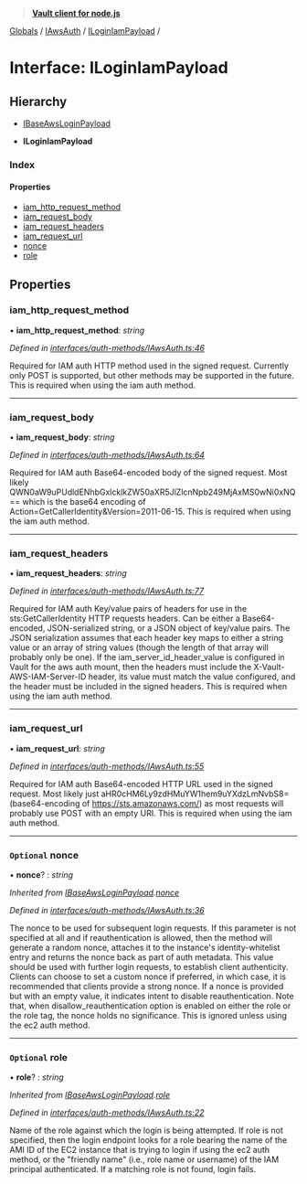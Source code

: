 > **[Vault client for node.js](../README.md)**

[Globals](../globals.md) / [IAwsAuth](../modules/iawsauth.md) / [ILoginIamPayload](iawsauth.iloginiampayload.md) /

# Interface: ILoginIamPayload

## Hierarchy

  * [IBaseAwsLoginPayload](iawsauth.ibaseawsloginpayload.md)

  * **ILoginIamPayload**

### Index

#### Properties

* [iam_http_request_method](iawsauth.iloginiampayload.md#iam_http_request_method)
* [iam_request_body](iawsauth.iloginiampayload.md#iam_request_body)
* [iam_request_headers](iawsauth.iloginiampayload.md#iam_request_headers)
* [iam_request_url](iawsauth.iloginiampayload.md#iam_request_url)
* [nonce](iawsauth.iloginiampayload.md#optional-nonce)
* [role](iawsauth.iloginiampayload.md#optional-role)

## Properties

###  iam_http_request_method

• **iam_http_request_method**: *string*

*Defined in [interfaces/auth-methods/IAwsAuth.ts:46](https://github.com/theogravity/vault-tacular/blob/f2b3676/src/interfaces/auth-methods/IAwsAuth.ts#L46)*

Required for IAM auth
HTTP method used in the signed request. Currently only POST is supported,
but other methods may be supported in the future. This is required when
using the iam auth method.

___

###  iam_request_body

• **iam_request_body**: *string*

*Defined in [interfaces/auth-methods/IAwsAuth.ts:64](https://github.com/theogravity/vault-tacular/blob/f2b3676/src/interfaces/auth-methods/IAwsAuth.ts#L64)*

Required for IAM auth
Base64-encoded body of the signed request.
Most likely QWN0aW9uPUdldENhbGxlcklkZW50aXR5JlZlcnNpb249MjAxMS0wNi0xNQ==
which is the base64 encoding of Action=GetCallerIdentity&Version=2011-06-15.
This is required when using the iam auth method.

___

###  iam_request_headers

• **iam_request_headers**: *string*

*Defined in [interfaces/auth-methods/IAwsAuth.ts:77](https://github.com/theogravity/vault-tacular/blob/f2b3676/src/interfaces/auth-methods/IAwsAuth.ts#L77)*

Required for IAM auth
Key/value pairs of headers for use in the sts:GetCallerIdentity HTTP requests headers.
Can be either a Base64-encoded, JSON-serialized string, or a JSON object of key/value pairs.
The JSON serialization assumes that each header key maps to either a string value or an array
of string values (though the length of that array will probably only be one).
If the iam_server_id_header_value is configured in Vault for the aws auth mount,
then the headers must include the X-Vault-AWS-IAM-Server-ID header, its value must match
the value configured, and the header must be included in the signed headers.
This is required when using the iam auth method.

___

###  iam_request_url

• **iam_request_url**: *string*

*Defined in [interfaces/auth-methods/IAwsAuth.ts:55](https://github.com/theogravity/vault-tacular/blob/f2b3676/src/interfaces/auth-methods/IAwsAuth.ts#L55)*

Required for IAM auth
Base64-encoded HTTP URL used in the signed request. Most likely just
aHR0cHM6Ly9zdHMuYW1hem9uYXdzLmNvbS8= (base64-encoding of https://sts.amazonaws.com/)
as most requests will probably use POST with an empty URI. This is required when
using the iam auth method.

___

### `Optional` nonce

• **nonce**? : *string*

*Inherited from [IBaseAwsLoginPayload](iawsauth.ibaseawsloginpayload.md).[nonce](iawsauth.ibaseawsloginpayload.md#optional-nonce)*

*Defined in [interfaces/auth-methods/IAwsAuth.ts:36](https://github.com/theogravity/vault-tacular/blob/f2b3676/src/interfaces/auth-methods/IAwsAuth.ts#L36)*

The nonce to be used for subsequent login requests. If this parameter is not specified
at all and if reauthentication is allowed, then the method will generate a random nonce,
attaches it to the instance's identity-whitelist entry and returns the nonce back as part of
auth metadata. This value should be used with further login requests, to establish client
authenticity. Clients can choose to set a custom nonce if preferred, in which case,
it is recommended that clients provide a strong nonce. If a nonce is provided
but with an empty value, it indicates intent to disable reauthentication.
Note that, when disallow_reauthentication option is enabled on either
the role or the role tag, the nonce holds no significance. This is ignored unless
using the ec2 auth method.

___

### `Optional` role

• **role**? : *string*

*Inherited from [IBaseAwsLoginPayload](iawsauth.ibaseawsloginpayload.md).[role](iawsauth.ibaseawsloginpayload.md#optional-role)*

*Defined in [interfaces/auth-methods/IAwsAuth.ts:22](https://github.com/theogravity/vault-tacular/blob/f2b3676/src/interfaces/auth-methods/IAwsAuth.ts#L22)*

Name of the role against which the login is being attempted. If role is not specified, then
the login endpoint looks for a role bearing the name of the AMI ID of the EC2 instance that
is trying to login if using the ec2 auth method, or the "friendly name"
(i.e., role name or username) of the IAM principal authenticated. If a matching role is not
found, login fails.